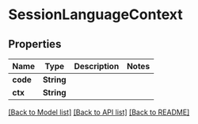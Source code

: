 # SessionLanguageContext

## Properties

Name | Type | Description | Notes
------------ | ------------- | ------------- | -------------
**code** | **String** |  | 
**ctx** | **String** |  | 

[[Back to Model list]](../README.md#documentation-for-models) [[Back to API list]](../README.md#documentation-for-api-endpoints) [[Back to README]](../README.md)



